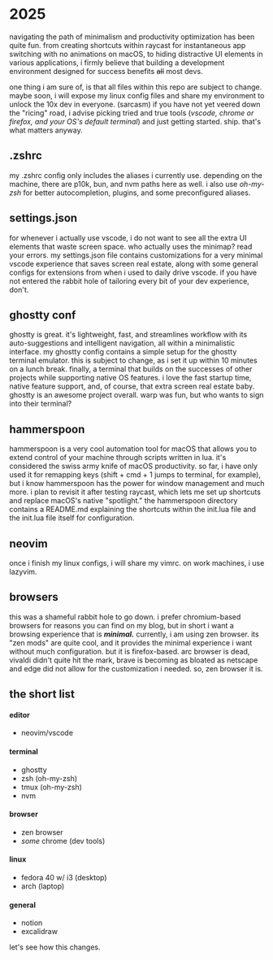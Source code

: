 # 2025

navigating the path of minimalism and productivity optimization has been quite fun. from creating shortcuts within raycast for instantaneous app switching with no animations on macOS, to hiding distractive UI elements in various applications, i firmly believe that building a development environment designed for success benefits ~~all~~ most devs.

one thing i am sure of, is that all files within this repo are subject to change. maybe soon, i will expose my linux config files and share my environment to unlock the 10x dev in everyone. (sarcasm) if you have not yet veered down the "ricing" road, i advise picking tried and true tools (*vscode, chrome or firefox, and your OS's default terminal*) and just getting started. ship. that's what matters anyway.

## .zshrc

my .zshrc config only includes the aliases i currently use. depending on the machine, there are p10k, bun, and nvm paths here as well. i also use *oh-my-zsh* for better autocompletion, plugins, and some preconfigured aliases.

## settings.json

for whenever i actually use vscode, i do not want to see all the extra UI elements that waste screen space. who actually uses the minimap? read your errors. my settings.json file contains customizations for a very minimal vscode experience that saves screen real estate, along with some general configs for extensions from when i used to daily drive vscode. if you have not entered the rabbit hole of tailoring every bit of your dev experience, don't.

## ghostty conf

ghostty is great. it's lightweight, fast, and streamlines workflow with its auto-suggestions and intelligent navigation, all within a minimalistic interface. my ghostty config contains a simple setup for the ghostty terminal emulator. this is subject to change, as i set it up within 10 minutes on a lunch break. finally, a terminal that builds on the successes of other projects while supporting native OS features. i love the fast startup time, native feature support, and, of course, that extra screen real estate baby. ghostty is an awesome project overall. warp was fun, but who wants to sign into their terminal?

## hammerspoon

hammerspoon is a very cool automation tool for macOS that allows you to extend control of your machine through scripts written in lua. it's considered the swiss army knife of macOS productivity. so far, i have only used it for remapping keys (shift + cmd + 1 jumps to terminal, for example), but i know hammerspoon has the power for window management and much more. i plan to revisit it after testing raycast, which lets me set up shortcuts and replace macOS's native "spotlight." the hammerspoon directory contains a README.md explaining the shortcuts within the init.lua file and the init.lua file itself for configuration.

## neovim

once i finish my linux configs, i will share my vimrc. on work machines, i use lazyvim.

## browsers

this was a shameful rabbit hole to go down. i prefer chromium-based browsers for reasons you can find on my blog, but in short i want a browsing experience that is ***minimal.*** currently, i am using zen browser. its "zen mods" are quite cool, and it provides the minimal experience i want without much configuration. but it is firefox-based. arc browser is dead, vivaldi didn't quite hit the mark, brave is becoming as bloated as netscape and edge did not allow for the customization i needed. so, zen browser it is.

## the short list

#### editor
- neovim/vscode

#### terminal
- ghostty
- zsh (oh-my-zsh)
- tmux (oh-my-zsh)
- nvm

#### browser
- zen browser
- *some* chrome (dev tools)

#### linux
- fedora 40 w/ i3 (desktop)
- arch (laptop)

#### general
- notion
- excalidraw

let's see how this changes.

